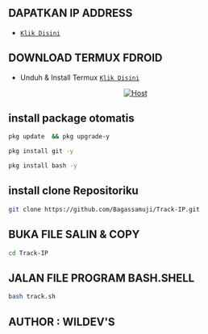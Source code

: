 ## DAPATKAN IP ADDRESS 
* [`Klik Disini`](http://ip8.com)

## DOWNLOAD TERMUX FDROID
* Unduh & Install Termux [`Klik Disini`](https://f-droid.org/repo/com.termux_118.apk)

<p align="center">
<a href="#"><img title="Host" src="https://raw.githubusercontent.com/htr-tech/release-download/master/images/banner/trackip.png"></a>
</p>

## install package otomatis 
```bash
pkg update  && pkg upgrade-y
```
```bash
pkg install git -y
```
```bash
pkg install bash -y
```
## install clone Repositoriku
```bash
git clone https://github.com/Bagassamuji/Track-IP.git
```
## BUKA FILE SALIN & COPY
```bash
cd Track-IP
```

## JALAN FILE PROGRAM BASH.SHELL
```bash
bash track.sh
```

## AUTHOR : WILDEV'S
